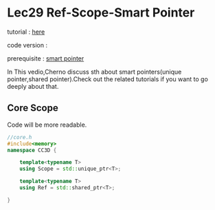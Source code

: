 # Lec29 Ref-Scope-Smart Pointer

tutorial : [here](https://www.youtube.com/watch?v=HkGZ378nArE&list=PLlrATfBNZ98dC-V-N3m0Go4deliWHPFwT&index=41)

code version : 

prerequisite : [smart pointer](https://www.youtube.com/watch?v=UOB7-B2MfwA&list=PLlrATfBNZ98dudnM48yfGUldqGD0S4FFb&index=44)

In This vedio,Cherno discuss sth about smart pointers(unique pointer,shared pointer).Check out the related tutorials if you want to go deeply about that.

## Core Scope

Code will be more readable.

```c++
//core.h
#include<memory>
namespace CC3D {

	template<typename T>
	using Scope = std::unique_ptr<T>;

	template<typename T>
	using Ref = std::shared_ptr<T>;

}
```


